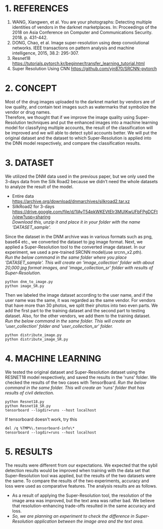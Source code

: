 # 1. REFERENCES
1. WANG, Xiangwen, et al. You are your photographs: Detecting multiple identities of vendors in the darknet marketplaces. In: Proceedings of the 2018 on Asia Conference on Computer and Communications Security. 2018. p. 431-442.
2. DONG, Chao, et al. Image super-resolution using deep convolutional networks. IEEE transactions on pattern analysis and machine intelligence, 2015, 38.2: 295-307.
3. Resnet18 <https://tutorials.pytorch.kr/beginner/transfer_learning_tutorial.html>
4. Super Resolution Using CNN <https://github.com/yjn870/SRCNN-pytorch>

# 2. CONCEPT
Most of the drug images uploaded to the darknet market by vendors are of low quality, and contain text images such as watermarks that symbolize the vendor or drug names.  
Therefore, we thought that if we improve the image quality using Super-Resolution techniques and put the enhanced images into a machine learning model for classifying multiple accounts, the result of the classification will be improved and we will able to detect sybil accounts better. We will put the original dataset and the dataset to which Super-Resolution is applied into the DNN model respectively, and compare the classification results.

# 3. DATASET
We utilized the DNM data used in the previous paper, but we only used the 3-days data from the Silk Road2 because we didn’t need the whole datasets to analyze the result of the model.

* Entire data  
<https://archive.org/download/dnmarchives/silkroad2.tar.xz>
* SilkRoad2 for 3-days  
<https://drive.google.com/file/d/1lAyT54pkWKEVtEIr3MUIKwUFbFPgDCFt/view?usp=sharing>   
_Download this, unzip it and place it in your folder with the name 'DATASET_sample'._

Since the dataset in the DNM archive was in various formats such as png, base64 etc., we converted the dataset to jpg image format.
Next, we applied a Super-Resolution tool to the converted image dataset. In our experiment, we used a pre-trained SRCNN model(use srcnn_x2.pth).  
_Run the below command in the same folder where you place 'DATASET_sample'. This will create an 'image_collection' folder with about 20,000 jpg format images, and 'image_collection_sr' folder with results of Super-Resolution._

    python dnm_to_image.py
    python image_SR.py

Then we labeled the image dataset according to the user name, and if the user name was the same, it was regarded as the same vendor. For vendors that have more than 30 photos, we split their photos into two even parts. We add the first part to the training dataset and the second part to testing dataset. Also, for the other vendors, we add them to the training dataset.  
_Run the below command in the same folder. This will create an 'user_collection' folder and 'user_collection_sr' folder._

    python distribute_image.py
    python distribute_image_SR.py

# 4. MACHINE LEARNING
We tested the original dataset and Super-Resolution dataset using the RESNET18 model respectively, and saved the results in the 'runs' folder. We checked the results of the two cases with TensorBoard.
_Run the below command in the same folder. This will create an 'runs' folder that has results of civil detection._

    python Resnet18.py
    python Resnet18_SR.py
    tensorboard --logdir=runs --host localhost

If tensorboard doesn't work, try this

    del /q %TMP%\.tensorboard-info\*
    tensorboard --logdir=runs --host localhost

# 5. RESULTS
The results were different from our expectations. We expected that the sybil detection results would be improved when training with the data set that Super-Resolution tool was applied, but the results of the two datasets were the same. To compare the results of the two experiments, accuracy and loss were used as comparative features. The analysis results are as follows.
* As a result of applying the Super-Resolution tool, the resolution of the image area was improved, but the text area was rather bad. We believe that resolution-enhancing trade-offs resulted in the same accuracy and loss.
* _So, we are planning an experiment to check the difference in Super-Resolution application between the image area and the text area._